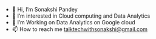 - 👋 Hi, I’m Sonakshi Pandey
- 👀 I’m interested in Cloud computing and Data Analytics
- 🌱 I’m Working on Data Analytics on Google cloud
- 📫 How to reach me talktechwithsonakshi@gmail.com

<!---
sonakshipandey/sonakshipandey is a ✨ special ✨ repository because its `README.md` (this file) appears on your GitHub profile.
You can click the Preview link to take a look at your changes.
--->
